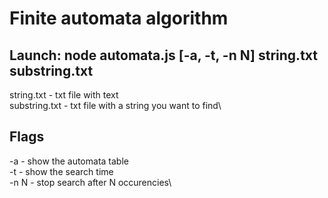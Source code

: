# Finite automata algorithm
## Launch: node automata.js [-a, -t, -n N] string.txt substring.txt
string.txt - txt file with text\
substring.txt - txt file with a string you want to find\
## Flags
-a - show the automata table\
-t - show the search time\
-n N - stop search after N occurencies\
